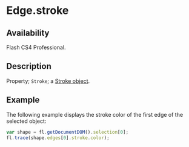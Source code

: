 # Edge.stroke

## Availability

Flash CS4 Professional.

## Description

Property; `Stroke`; a [Stroke object](../Stroke_object/Stroke_summary.md).

## Example

The following example displays the stroke color of the first edge of the selected object:

```javascript
var shape = fl.getDocumentDOM().selection[0];
fl.trace(shape.edges[0].stroke.color);
```
